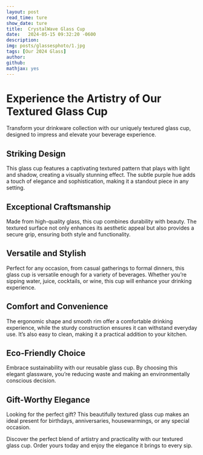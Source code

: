 ```yaml
---
layout: post
read_time: ture
show_date: ture
title:  CrystalWave Glass Cup
date:   2024-05-15 09:32:20 -0600
description: 
img: posts/glassesphoto/1.jpg
tags: [Our 2024 Glass]
author: 
github:  
mathjax: yes
---
```


# Experience the Artistry of Our Textured Glass Cup

Transform your drinkware collection with our uniquely textured glass cup, designed to impress and elevate your beverage experience.

## Striking Design

This glass cup features a captivating textured pattern that plays with light and shadow, creating a visually stunning effect. The subtle purple hue adds a touch of elegance and sophistication, making it a standout piece in any setting.

## Exceptional Craftsmanship

Made from high-quality glass, this cup combines durability with beauty. The textured surface not only enhances its aesthetic appeal but also provides a secure grip, ensuring both style and functionality.

## Versatile and Stylish

Perfect for any occasion, from casual gatherings to formal dinners, this glass cup is versatile enough for a variety of beverages. Whether you’re sipping water, juice, cocktails, or wine, this cup will enhance your drinking experience.

## Comfort and Convenience

The ergonomic shape and smooth rim offer a comfortable drinking experience, while the sturdy construction ensures it can withstand everyday use. It’s also easy to clean, making it a practical addition to your kitchen.

## Eco-Friendly Choice

Embrace sustainability with our reusable glass cup. By choosing this elegant glassware, you’re reducing waste and making an environmentally conscious decision.

## Gift-Worthy Elegance

Looking for the perfect gift? This beautifully textured glass cup makes an ideal present for birthdays, anniversaries, housewarmings, or any special occasion.

Discover the perfect blend of artistry and practicality with our textured glass cup. Order yours today and enjoy the elegance it brings to every sip.

